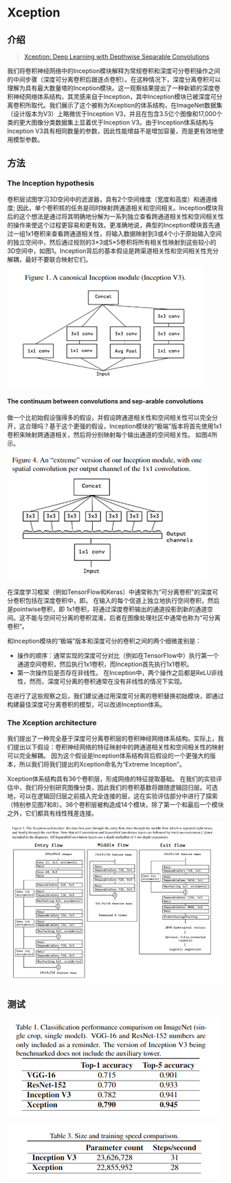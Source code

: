# Xception

## 介绍

> [Xception: Deep Learning with Depthwise Separable Convolutions](https://www.baidu.com/link?url=LXVqg4iAvDm3N36pK0w5nfJmb59T-85tuTk2JWTu8WEgiHvmSaX9HjsZc1OA77Sd&wd=&eqid=ea21ca210002d7cf000000065ca042b9)

我们将卷积神经网络中的Inception模块解释为常规卷积和深度可分卷积操作之间的中间步骤（深度可分离卷积后跟逐点卷积）。在这种情况下，深度分离卷积可以理解为具有最大数量塔的Inception模块。这一观察结果提出了一种新颖的深度卷积神经网络体系结构，其灵感来自于Inception，其中Inception模块已被深度可分离卷积所取代。我们展示了这个被称为Xception的体系结构，在ImageNet数据集（设计版本为V3）上略微优于Inception V3，并且在包含3.5亿个图像和17,000个类的更大图像分类数据集上显着优于Inception V3。由于Inception体系结构与Inception V3具有相同数量的参数，因此性能增益不是增加容量，而是更有效地使用模型参数。

## 方法

### The Inception hypothesis

卷积层试图学习3D空间中的滤波器，具有2个空间维度（宽度和高度）和通道维度; 因此，单个卷积核的任务是同时映射跨通道相关和空间相关。Inception模块背后的这个想法是通过将其明确地分解为一系列独立查看跨通道相关性和空间相关性的操作来使这个过程更容易和更有效。更准确地说，典型的Inception模块首先通过一组1x1卷积来查看跨通道相关性，将输入数据映射到3或4个小于原始输入空间的独立空间中，然后通过规则的3×3或5×5卷积将所有相关性映射到这些较小的3D空间中，如图1。Inception背后的基本假设是跨渠道相关性和空间相关性充分解耦，最好不要联合映射它们。

![](../../.gitbook/assets/image%20%2828%29.png)

#### The continuum between convolutions and sep-arable convolutions

做一个比初始假设强得多的假设，并假设跨通道相关性和空间相关性可以完全分开，这合理吗？基于这个更强的假设，Inception模块的“极端”版本将首先使用1x1卷积来映射跨通道相关，然后将分别映射每个输出通道的空间相关性。 如图4所示。

![](../../.gitbook/assets/image%20%28135%29.png)

在深度学习框架（例如TensorFlow和Keras）中通常称为“可分离卷积”的深度可分卷积包括在深度卷积中，即。 在输入的每个信道上独立地执行空间卷积，然后是pointwise卷积，即 1x1卷积，将通过深度卷积输出的通道投影到新的通道空间。这不能与空间可分离的卷积混淆，后者在图像处理社区中通常也称为“可分离卷积”。

和Inception模块的“极端”版本和深度可分的卷积之间的两个细微差别是：

* 操作的顺序：通常实现的深度可分对比（例如在TensorFlow中）执行第一个通道空间卷积，然后执行1x1卷积，而Inception首先执行1x1卷积。
* 第一次操作后是否存在非线性。 在Inception中，两个操作之后都是ReLU非线性，然而，深度可分离的卷积通常在没有非线性的情况下实现。

在进行了这些观察之后，我们建议通过用深度可分离的卷积替换初始模块，即通过构建最佳深度可分离卷积的模型，可以改进Inception体系。

### The Xception architecture

我们提出了一种完全基于深度可分离卷积层的卷积神经网络体系结构。实际上，我们提出以下假设：卷积神经网络的特征映射中的跨通道相关性和空间相关性的映射可以完全解耦。 因为这个假设是Inception体系结构背后假设的一个更强大的版本，所以我们将我们提出的Xception命名为“Extreme Inception”。

Xception体系结构具有36个卷积层，形成网络的特征提取基础。 在我们的实验评估中，我们将分别研究图像分类，因此我们的卷积基数将跟随逻辑回归层。可选地，可以在逻辑回归层之前插入完全连接的层，这在实验评估部分中进行了探索（特别参见图7和8）。36个卷积层被构造成14个模块，除了第一个和最后一个模块之外，它们都具有线性残差连接。

![](../../.gitbook/assets/image%20%2819%29.png)

## 测试

![](../../.gitbook/assets/image%20%2815%29.png)

![](../../.gitbook/assets/image%20%2883%29.png)

